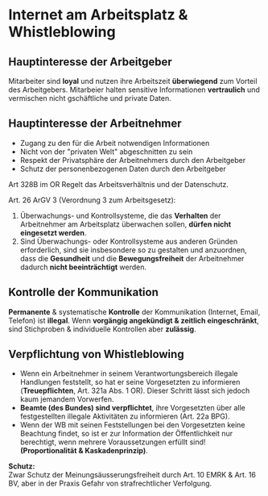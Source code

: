 # Internet am Arbeitsplatz & Whistleblowing

## Hauptinteresse der Arbeitgeber

Mitarbeiter sind __loyal__ und nutzen ihre Arbeitszeit __überwiegend__ zum Vorteil des Arbeitgebers. Mitarbeier halten sensitive Informationen __vertraulich__ und vermischen nicht gschäftliche und private Daten.

## Hauptinteresse der Arbeitnehmer

- Zugang zu den für die Arbeit notwendigen Informationen
- Nicht von der "privaten Welt" abgeschnitten zu sein
- Respekt der Privatsphäre der Arbeitnehmers durch den Arbeitgeber
- Schutz der personenbezogenen Daten durch den Arbeitgeber

Art 328B im OR Regelt das Arbeitsverhältnis und der Datenschutz.

Art. 26 ArGV 3 (Verordnung 3 zum Arbeitsgesetz):
   
1. Überwachungs- und Kontrollsysteme, die das __Verhalten__ der Arbeitnehmer am Arbeitsplatz überwachen sollen, __dürfen nicht eingesetzt werden__.  
1. Sind Überwachungs- oder Kontrollsysteme aus anderen Gründen erforderlich, sind sie insbesondere so zu gestalten und anzuordnen, dass die __Gesundheit__ und die __Bewegungsfreiheit__ der Arbeitnehmer dadurch __nicht beeinträchtigt__ werden.

## Kontrolle der Kommunikation
__Permanente__ & systematische __Kontrolle__ der Kommunikation (Internet, Email, Telefon) ist __illegal__. Wenn __vorgängig angekündigt & zeitlich eingeschränkt__, sind Stichproben & individuelle Kontrollen aber __zulässig__.

## Verpflichtung von Whistleblowing
- Wenn ein Arbeitnehmer in seinem Verantwortungsbereich illegale Handlungen feststellt, so hat er seine Vorgesetzten zu informieren (__Treuepflichten__, Art. 321a Abs. 1 OR). Dieser Schritt lässt sich jedoch kaum jemandem Vorwerfen.
- __Beamte (des Bundes) sind verpflichtet__, ihre Vorgesetzten über alle festgestellten illegale Aktivitäten zu informieren (Art. 22a BPG).
- Wenn der WB mit seinen Feststellungen bei den Vorgesetzten keine Beachtung findet, so ist er zur Information der Öffentlichkeit nur berechtigt, wenn mehrere Voraussetzungen erfüllt sind! __(Proportionalität & Kaskadenprinzip)__.

__Schutz:__  
Zwar Schutz der Meinungsäusserungsfreiheit durch Art. 10 EMRK & Art. 16 BV, aber in der Praxis Gefahr von strafrechtlicher Verfolgung.

